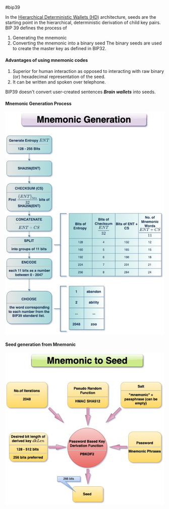#bip39

In the [Hierarchical Deterministic Wallets (HD)](Hierarchical%20Deterministic%20Wallets%20(HD).md) architecture, seeds are the starting point in the hierarchical, deterministic derivation of child key pairs. BIP 39 defines the process of 
1. Generating the mnemonic
2. Converting the mnemonic into a binary seed
The binary seeds are used to create the master key as defined in BIP32. 
#### Advantages of using mnemonic codes
1. Superior for human interaction as opposed to interacting with raw binary (or) hexadecimal representation of the seed. 
2. It can be written and spoken over telephone. 

BIP39 doesn't convert user-created sentences ***Brain wallets*** into seeds. 

#### Mnemonic Generation Process

![](images/mnemonic_generation%201.jpg)
#### Seed generation from Mnemonic
![](images/mnemonictoseed.jpg)